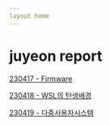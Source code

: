 ```yaml
---
layout home
--- 
```


# juyeon report

[230417 - Firmware](./Firmware.md)

[230418 - WSL의 탄생배경](./wsl_jy.md)

[230419 - 다중사용자시스템](./multi_user_system.md)


